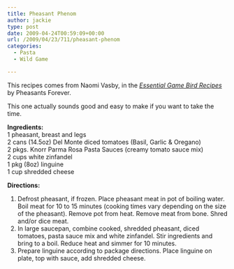 ```yaml
---
title: Pheasant Phenom
author: jackie
type: post
date: 2009-04-24T00:59:09+00:00
url: /2009/04/23/711/pheasant-phenom
categories:
  - Pasta
  - Wild Game

---
```

This recipes comes from Naomi Vasby, in the [_Essential Game Bird Recipes_][1] by Pheasants Forever.

This one actually sounds good and easy to make if you want to take the time.

**Ingredients:**  
1 pheasant, breast and legs  
2 cans (14.5oz) Del Monte diced tomatoes (Basil, Garlic & Oregano)  
2 pkgs. Knorr Parma Rosa Pasta Sauces (creamy tomato sauce mix)  
2 cups white zinfandel  
1 pkg (8oz) linguine  
1 cup shredded cheese

**Directions:**

  1. Defrost pheasant, if frozen. Place pheasant meat in pot of boiling water. Boil meat for 10 to 15 minutes (cooking times vary depending on the size of the pheasant). Remove pot from heat. Remove meat from bone. Shred and/or dice meat.
  2. In large saucepan, combine cooked, shredded pheasant, diced tomatoes, pasta sauce mix and white zinfandel. Stir ingredients and bring to a boil. Reduce heat and simmer for 10 minutes.
  3. Prepare linguine according to package directions. Place linguine on plate, top with sauce, add shredded cheese.

 [1]: http://pfstore.org/index.php?main_page=product_info&products_id=1